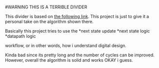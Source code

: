 #WARNING THIS IS A TERRIBLE DIVIDER

This divider is based on [the following link](https://projectf.io/posts/division-in-verilog/). This project is just to give it a personal take on the algorithm shown there.

Basically this project tries to use the 
*next state update
*next state logic
*datapath logic

workflow, or in other words, how i understand digital design.

Kinda bad since its pretty long and the number of cycles can be improved. However, overall the algorithm is solid and works OKAY i guess.
